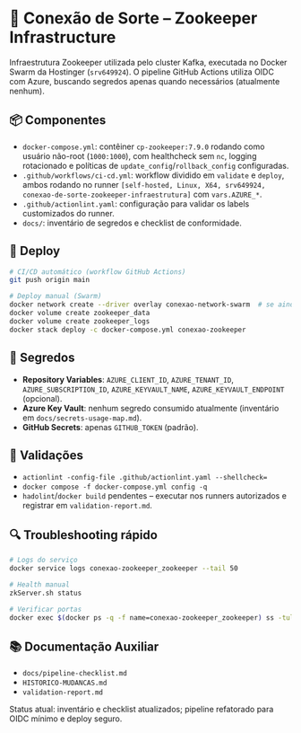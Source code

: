 # 🔧 Conexão de Sorte – Zookeeper Infrastructure

Infraestrutura Zookeeper utilizada pelo cluster Kafka, executada no Docker Swarm da Hostinger (`srv649924`). O pipeline GitHub Actions utiliza OIDC com Azure, buscando segredos apenas quando necessários (atualmente nenhum).

## 📦 Componentes
- `docker-compose.yml`: contêiner `cp-zookeeper:7.9.0` rodando como usuário não-root (`1000:1000`), com healthcheck sem `nc`, logging rotacionado e políticas de `update_config`/`rollback_config` configuradas.
- `.github/workflows/ci-cd.yml`: workflow dividido em `validate` e `deploy`, ambos rodando no runner `[self-hosted, Linux, X64, srv649924, conexao-de-sorte-zookeeper-infraestrutura]` com `vars.AZURE_*`.
- `.github/actionlint.yaml`: configuração para validar os labels customizados do runner.
- `docs/`: inventário de segredos e checklist de conformidade.

## 🚀 Deploy
```bash
# CI/CD automático (workflow GitHub Actions)
git push origin main

# Deploy manual (Swarm)
docker network create --driver overlay conexao-network-swarm  # se ainda não existir
docker volume create zookeeper_data
docker volume create zookeeper_logs
docker stack deploy -c docker-compose.yml conexao-zookeeper
```

## 🔐 Segredos
- **Repository Variables**: `AZURE_CLIENT_ID`, `AZURE_TENANT_ID`, `AZURE_SUBSCRIPTION_ID`, `AZURE_KEYVAULT_NAME`, `AZURE_KEYVAULT_ENDPOINT` (opcional).
- **Azure Key Vault**: nenhum segredo consumido atualmente (inventário em `docs/secrets-usage-map.md`).
- **GitHub Secrets**: apenas `GITHUB_TOKEN` (padrão).

## 🧪 Validações
- `actionlint -config-file .github/actionlint.yaml --shellcheck=`
- `docker compose -f docker-compose.yml config -q`
- `hadolint`/`docker build` pendentes – executar nos runners autorizados e registrar em `validation-report.md`.

## 🔍 Troubleshooting rápido
```bash
# Logs do serviço
docker service logs conexao-zookeeper_zookeeper --tail 50

# Health manual
zkServer.sh status

# Verificar portas
docker exec $(docker ps -q -f name=conexao-zookeeper_zookeeper) ss -tuln | grep 2181
```

## 📚 Documentação Auxiliar
- `docs/pipeline-checklist.md`
- `HISTORICO-MUDANCAS.md`
- `validation-report.md`

Status atual: inventário e checklist atualizados; pipeline refatorado para OIDC mínimo e deploy seguro.
